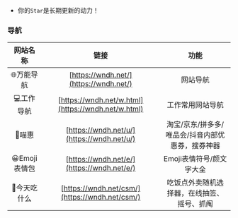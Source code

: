 - 你的`Star`是长期更新的动力！ 

### 导航
|网站名称|链接|功能|
| :------------: | :------------: | :------------: |
|🌐万能导航|[https://wndh.net/](https://wndh.net/)|网站导航|
|💻工作导航|[https://wndh.net/w.html](https://wndh.net/w.html)|工作常用网站导航|
|🧧喵惠|[https://wndh.net/u/](https://wndh.net/u/)|淘宝/京东/拼多多/唯品会/抖音内部优惠券，搜券神器|
|😀Emoji表情包|[https://wndh.net/e/](https://wndh.net/e/)|Emoji表情符号/颜文字大全|
|🍚今天吃什么|[https://wndh.net/csm/](https://wndh.net/csm/)|吃饭点外卖随机选择器，在线抽签、摇号、抓阄|
